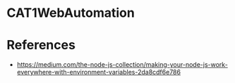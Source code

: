 # CAT1WebAutomation

# References
- https://medium.com/the-node-js-collection/making-your-node-js-work-everywhere-with-environment-variables-2da8cdf6e786
